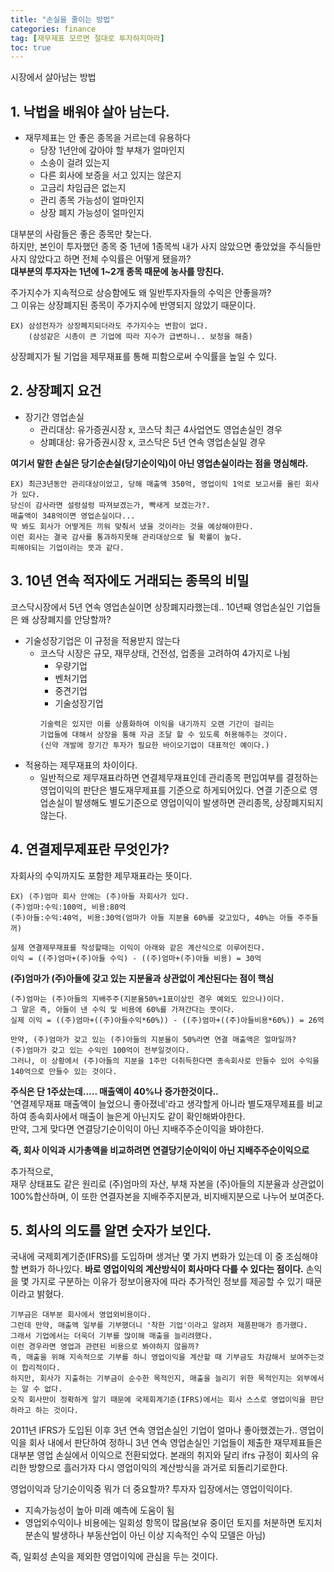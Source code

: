 ```yaml
---
title: "손실을 줄이는 방법"
categories: finance
tag: [재무제표 모르면 절대로 투자하지마라]
toc: true
---
```

시장에서 살아남는 방법
## 1. 낙법을 배워야 살아 남는다.
* 재무제표는 안 좋은 종목을 거르는데 유용하다
    - 당장 1년안에 갚아야 할 부채가 얼마인지
    - 소송이 걸려 있는지
    - 다른 회사에 보증을 서고 있지는 않은지
    - 고금리 차임급은 없는지
    - 관리 종목 가능성이 얼마인지
    - 상장 폐지 가능성이 얼마인지

대부분의 사람들은 좋은 종목만 찾는다.<br>
하지만, 본인이 투자했던 종목 중 1년에 1종목씩 내가 사지 않았으면 좋았었을 주식들만 사지 않았다고 하면 전체 수익률은 어떻게 됐을까?<br>
**대부분의 투자자는 1년에 1~2개 종목 때문에 농사를 망친다.**

주가지수가 지속적으로 상승함에도 왜 일반투자자들의 수익은 안좋을까?<br>그 이유는 상장폐지된 종목이 주가지수에 반영되지 않았기 때문이다.
```
EX) 삼성전자가 상장폐지되더라도 주가지수는 변함이 없다.
    (삼성같은 시총이 큰 기업에 따라 지수가 급변하니.. 보정을 해줌)
```

상장폐지가 될 기업을 제무재표를 통해 피함으로써 수익률을 높일 수 있다.

## 2. 상장폐지 요건
* 장기간 영업손실
    - 관리대상: 유가증권시장 x, 코스닥 최근 4사업연도 영업손실인 경우
    - 상폐대상: 유가증권시장 x, 코스닥은 5년 연속 영업손실일 경우
    
**여기서 말한 손실은 당기순손실(당기순이익)이 아닌 영업손실이라는 점을 명심해라.**
```
EX) 최근3년동안 관리대상이었고, 당해 매출액 350억, 영업이익 1억로 보고서를 올린 회사가 있다.
당신이 감사라면 설렁설렁 따져보겠는가, 빡새게 보겠는가?.
매출액이 348억이면 영업손실이다...
딱 봐도 회사가 어떻게든 끼워 맞춰서 냈을 것이라는 것을 예상해야한다.
이런 회사는 결국 감사를 통과하지못해 관리대상으로 될 확률이 높다.
피해야되는 기업이라는 뜻과 같다.
```

## 3. 10년 연속 적자에도 거래되는 종목의 비밀
코스닥시장에서 5년 연속 영업손실이면 상장폐지라했는데.. 10년째 영업손실인 기업들은 왜 상장폐지를 안당할까?
* 기술성장기업은 이 규정을 적용받지 않는다
    - 코스닥 시장은 규모, 재무상태, 건전성, 업종을 고려하여 4가지로 나뉨
        - 우량기업
        - 벤처기업
        - 중견기업
        - 기술성장기업
        ```
        기술력은 있지만 이를 상품화하여 이익을 내기까지 오랜 기간이 걸리는
        기업들에 대해서 상장을 통해 자금 조달 할 수 있도록 허용해주는 것이다.
        (신약 개발에 장기간 투자가 필요한 바이오기업이 대표적인 예이다.)
        ```
* 적용하는 제무재표의 차이이다.
    - 일반적으로 제무재표라하면 연결제무재표인데 관리종목 편입여부를 결정하는 영업이익의 판단은 별도재무제표를 기준으로 하게되어있다. 연결 기준으로 영업손실이 발생해도 별도기준으로 영업이익이 발생하면 관리종목, 상장폐지되지 않는다.

## 4. 연결제무제표란 무엇인가?
자회사의 수익까지도 포함한 제무재표라는 뜻이다.
```
EX) (주)엄마 회사 안에는 (주)아들 자회사가 있다.
(주)엄마:수익:100억, 비용:80억
(주)아들:수익:40억, 비용:30억(엄마가 아들 지분율 60%를 갖고있다, 40%는 아들 주주들꺼)

실제 연결제무재표를 작성할때는 이익이 아래와 같은 계산식으로 이루어진다.
이익 = ((주)엄마+(주)아들 수익) - ((주)엄마+(주)아들 비용) = 30억
```
**(주)엄마가 (주)아들에 갖고 있는 지분율과 상관없이 계산된다는 점이 핵심**
```
(주)엄마는 (주)아들의 지배주주(지분율50%+1표이상인 경우 예외도 있으나)이다.
그 말은 즉, 아들이 낸 수익 및 비용에 60%를 가져간다는 뜻이다.
실제 이익 = ((주)엄마+((주)아들수익*60%)) - ((주)엄마+((주)아들비용*60%)) = 26억
```

```
만약, (주)엄마가 갖고 있는 (주)아들의 지분율이 50%라면 연결 매출액은 얼마일까?
(주)엄마가 갖고 있는 수익인 100억이 전부일것이다.
그러나, 이 상황에서 (주)아들의 지분을 1주만 더취득한다면 종속회사로 만들수 있어 수익을 140억으로 만들수 있는 것이다.
```
**주식은 단 1주샀는데..... 매출액이 40%나 증가한것이다..**<br>
'연결제무재표 매출액이 늘었으니 좋아졌네'라고 생각할게 아니라 별도재무제표를 비교하여 종속회사에서 매출이 늘은게 아닌지도 같이 확인해봐야한다.<br> 만약, 그게 맞다면 연결당기순이익이 아닌 지배주주순이익을 봐야한다.<br>

**즉, 회사 이익과 시가총액을 비교하려면 연결당기순이익이 아닌 지배주주순이익으로**

추가적으로,<br>
재무 상태표도 같은 원리로 (주)엄마의 자산, 부채 자본을 (주)아들의 지분율과 상관없이 100%합산하며, 이 또한 연결자본을 지배주주지분과, 비지배지분으로 나누어 보여준다.


## 5. 회사의 의도를 알면 숫자가 보인다.
국내에 국제회계기준(IFRS)를 도입하며 생겨난 몇 가지 변화가 있는데 이 중 조심해야 할 변화가 하나있다.
**바로 영업이익의 계산방식이 회사마다 다를 수 있다는 점이다.**
손익을 몇 가지로 구분하는 이유가 정보이용자에 따라 추가적인 정보를 제공할 수 있기 때문이라고 밝혔다.
```
기부금은 대부분 회사에서 영업외비용이다.
그런데 만약, 매출액 일부를 기부했더니 '착한 기업'이라고 알려저 제품판매가 증가했다.
그래서 기업에서는 더욱더 기부를 많이해 매출을 늘리려했다.
이런 경우라면 영업과 관련된 비용으로 봐야하지 않을까?
즉, 매출을 위해 지속적으로 기부를 하니 영업이익을 계산할 때 기부금도 차감해서 보여주는것이 합리적이다.
하지만, 회사가 지출하는 기부금이 순수한 목적인지, 매출을 늘리기 위한 목적인지는 외부에서는 알 수 없다.
오직 회사만이 정확하게 알기 때문에 국제회계기준(IFRS)에서는 회사 스스로 영업이익을 판단하라고 하는 것이다.
```

2011년 IFRS가 도입된 이후 3년 연속 영업손실인 기업이 얼마나 좋아했겠는가..
영업이익을 회사 내에서 판단하여 정하니 3년 연속 영업손실인 기업들이 제출한
재무제표들은 대부분 영업 손실에서 이익으로 전환되었다.
본래의 취지와 달리 ifrs 규정이 회사의 유리한 방향으로 흘러가자 다시 영업이익의 계산방식을 과거로 되돌리기로한다.

영업이익과 당기순이익중 뭐가 더 중요할까?
투자자 입장에서는 영업이익이다.
- 지속가능성이 높아 미래 예측에 도움이 됨
- 영업외수익이나 비용에는 일회성 항목이 많음(보유 중이던 토지를 처분하면 토지처분손익 발생하나 부동산업이 아닌 이상 지속적인 수익 모델은 아님)

즉, 일회성 손익을 제외한 영업이익에 관심을 두는 것이다.